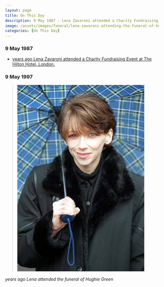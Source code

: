 ```yaml
---
layout: page
title: On This Day
description: 9 May 1987 - Lena Zavaroni attended a Charity Fundraising Event at The Hilton Hotel, London. 9 May 1997 - Lena Zavaroni attended the funeral of Hughie Green.
image: /assets/images/funeral/lena-zavaroni-attending-the-funeral-of-hughie-green.jpg
categories: [On This Day]
---
```


### 9 May 1987
* [<span id="age1"></span> years ago Lena Zavaroni attended a Charity Fundraising Event at The Hilton Hotel, London.]()

### 9 May 1997
> ![](/assets/images/funeral/lena-zavaroni-attending-the-funeral-of-hughie-green.jpg)

<cite><span id="age2"></span> years ago Lena attended the funeral of Hughie Green</cite>

<!-- Script for calculating number of years ago -->
<script>
var dob = '19870509';
var year = Number(dob.substr(0, 4));
var month = Number(dob.substr(4, 2)) - 1;
var day = Number(dob.substr(6, 2));
var today = new Date();
var age1 = today.getFullYear() - year;
if (today.getMonth() < month || (today.getMonth() == month && today.getDate() < day)) {
  age1--;
}
document.getElementById("age1").innerHTML=age1;

var dob = '19970509';
var year = Number(dob.substr(0, 4));
var month = Number(dob.substr(4, 2)) - 1;
var day = Number(dob.substr(6, 2));
var today = new Date();
var age2 = today.getFullYear() - year;
if (today.getMonth() < month || (today.getMonth() == month && today.getDate() < day)) {
  age2--;
}
document.getElementById("age2").innerHTML=age2;
</script>

